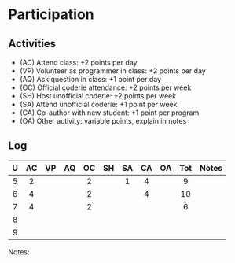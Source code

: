 Participation
=============

## Activities ## 

+ (AC) Attend class: +2 points per day
+ (VP) Volunteer as programmer in class: +2 points per day
+ (AQ) Ask question in class: +1 point per day
+ (OC) Official coderie attendance: +2 points per week
+ (SH) Host unofficial coderie: +2 points per week
+ (SA) Attend unofficial coderie: +1 point per week
+ (CA) Co-author with new student: +1 point per program
+ (OA) Other activity: variable points, explain in notes

## Log ##

| U | AC | VP | AQ | OC | SH | SA | CA | OA | Tot | Notes |
|:-:|:--:|:--:|:--:|:--:|:--:|:--:|:--:|:--:|:---:|:------|
| 5 |  2 |    |    |  2 |    |  1 |  4 |    |  9  |       |
| 6 |  4 |    |    |  2 |    |    |  4 |    |  10 |       |
| 7 |  4 |    |    |  2 |    |    |    |    |  6  |       |
| 8 | 
| 9 |

Notes:

